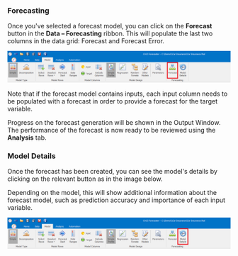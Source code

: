 


### Forecasting

Once you've selected a forecast model, you can click on the **Forecast** button in the **Data – Forecasting** ribbon.  This will populate the last two columns in the data grid: Forecast and Forecast Error.

![Forecast](imgs/Forecasting_Forecast.png)

Note that if the forecast model contains inputs, each input column needs to be populated with a forecast in order to provide a forecast for the target variable.

Progress on the forecast generation will be shown in the Output Window.  The performance of the forecast is now ready to be reviewed using the **Analysis** tab.


### Model Details

Once the forecast has been created, you can see the model's details by clicking on the relevant button as in the image below.

Depending on the model, this will show additional information about the forecast model, such as prediction accuracy and importance of each input variable.

![Model Details](imgs/Forecasting_ModelDetails.png)